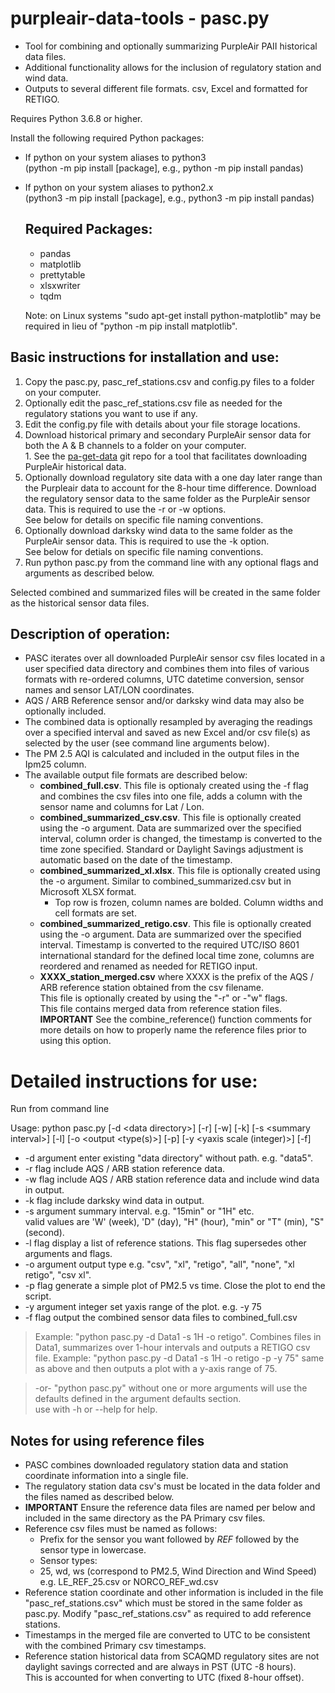 # purpleair-data-tools - pasc.py
* Tool for combining and optionally summarizing PurpleAir PAII historical data files.  
* Additional functionality allows for the inclusion of regulatory station and wind data.  
* Outputs to several different file formats. csv, Excel and formatted for RETIGO.  

Requires Python 3.6.8 or higher.

Install the following required Python packages:  
* If python on your system aliases to python3  
  (python -m pip install [package], e.g., python -m pip install pandas)  

*  If python on your system aliases to python2.x  
   (python3 -m pip install [package], e.g., python3 -m pip install pandas)

   ## Required Packages:
   * pandas
   * matplotlib
   * prettytable
   * xlsxwriter
   * tqdm

    Note: on Linux systems "sudo apt-get install python-matplotlib" may be
    required in lieu of "python -m pip install matplotlib".

## Basic instructions for installation and use:
   1. Copy the pasc.py, pasc_ref_stations.csv and config.py files to a folder on your computer.
   2. Optionally edit the pasc_ref_stations.csv file as needed for the regulatory stations you want to use if any.
   3. Edit the config.py file with details about your file storage locations.
   4. Download historical primary and secondary PurpleAir sensor data for both the A & B channels to a folder on your computer.  
     1. See the [pa-get-data](https://github.com/wawzat/pa-get-data) git repo for a tool that facilitates downloading PurpleAir historical data.
   5. Optionally download regulatory site data with a one day later range than the Purpleair data to account for the 8-hour time difference. Download the regulatory sensor data to the same folder as the PurpleAir sensor data. This is required to use the -r or -w options.  
       See below for details on specific file naming conventions.  
   6. Optionally download darksky wind data to the same folder as the PurpleAir sensor data. This is required to use the -k option.  
       See below for detials on specific file naming conventions.  
   7. Run python pasc.py from the command line with any optional flags and arguments as described below.  

   Selected combined and summarized files will be created in the same folder as the historical sensor data files.  


## Description of operation:
  * PASC iterates over all downloaded PurpleAir sensor csv files located in a user specified data directory and combines them into files of various formats with re-ordered columns, UTC datetime conversion, sensor names and sensor LAT/LON coordinates.  
  * AQS / ARB Reference sensor and/or darksky wind data may also be optionally included.  
  * The combined data is optionally resampled by averaging the readings over a specified interval and saved as new Excel and/or csv file(s) as selected by the user (see command line arguments below).  
  * The PM 2.5 AQI is calculated and included in the output files in the Ipm25 column.  
  * The available output file formats are described below:  
    * **combined_full.csv**. This file is optionaly created using the -f flag and combines the csv files into one file, adds a column with the sensor name and columns for Lat / Lon.  
    * **combined_summarized_csv.csv**. This file is optionally created using the -o argument. Data are summarized over the specified interval, column order is changed, the timestamp is converted to the time zone specified. Standard or Daylight Savings adjustment is automatic based on the date of the timestamp.  
    * **combined_summarized_xl.xlsx**. This file is optionally created using the -o argument. Similar to combined_summarized.csv but in Microsoft XLSX format.  
       * Top row is frozen, column names are bolded. Column widths and cell formats are set.  
    * **combined_summarized_retigo.csv**. This file is optionally created using the -o argument. Data are summarized over the specified interval. Timestamp is converted to the required UTC/ISO 8601 international standard for the defined local time zone, columns are reordered and renamed as needed for RETIGO input.  
    * **XXXX_station_merged.csv** where XXXX is the prefix of the AQS / ARB reference station obtained from the csv filename.  
      This file is optionally created by using the "-r" or -"w" flags.  
      This file contains merged data from reference station files.  
      **IMPORTANT** See the combine_reference() function comments for more details on how to properly name the reference files prior to using this option.  

# Detailed instructions for use:

Run from command line 

Usage:  python pasc.py \[-d \<data directory\>\] \[-r\] \[-w\] \[-k\] \[-s \<summary interval\>\] \[-l\] \[-o \<output <type(s)\>\] \[-p\] \[-y \<yaxis scale (integer)\>\] \[-f\]    

* -d argument enter existing "data directory" without path. e.g. "data5".  
* -r flag include AQS / ARB station reference data.  
* -w flag include AQS / ARB station reference data and include wind data in output.  
* -k flag include darksky wind data in output.  
* -s argument summary interval. e.g. "15min" or "1H" etc.   
      valid values are 'W' (week), 'D" (day), "H" (hour), "min" or "T" (min), "S" (second).
* -l flag display a list of reference stations. This flag supersedes other arguments and flags.  
* -o argument output type e.g. "csv", "xl", "retigo", "all", "none", "xl retigo", "csv xl".  
* -p flag generate a simple plot of PM2.5 vs time. Close the plot to end the script.  
* -y argument integer set yaxis range of the plot. e.g. -y 75  
* -f flag output the combined sensor data files to combined_full.csv  

>Example: "python pasc.py -d Data1 -s 1H -o retigo". Combines files in Data1, summarizes over 1-hour intervals and outputs a RETIGO csv file.
Example: "python pasc.py -d Data1 -s 1H -o retigo -p -y 75" same as above and then outputs a plot with a y-axis range of 75.  

>-or- "python pasc.py" without one or more arguments will use the defaults defined in the argument defaults section.  
use with -h or --help for help.  

## Notes for using reference files
* PASC combines downloaded regulatory station data and station coordinate information into a single file.  
* The regulatory station data csv's must be located in the data folder and the files named as described below.    
* **IMPORTANT** Ensure the reference data files are named per below and included in the same directory as the PA Primary csv files.  
* Reference csv files must be named as follows:
  * Prefix for the sensor you want followed by _REF_ followed by the sensor type in lowercase.  
  * Sensor types:
   * 25, wd, ws (correspond to PM2.5, Wind Direction and Wind Speed)  
      e.g. LE_REF_25.csv or NORCO_REF_wd.csv  
* Reference station coordinate and other information is included in the file "pasc_ref_stations.csv" which must be stored in the same folder as pasc.py. Modify "pasc_ref_stations.csv" as required to add reference stations.  
* Timestamps in the merged file are converted to UTC to be consistent with the combined Primary csv timestamps.  
* Reference station historical data from SCAQMD regulatory sites are not daylight savings corrected and are always in PST (UTC -8 hours).  
   This is accounted for when converting to UTC (fixed 8-hour offset).  

